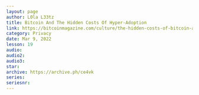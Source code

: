 ```yaml
---
layout: page
author: L0la L33tz
title: Bitcoin And The Hidden Costs Of Hyper-Adoption
link: https://bitcoinmagazine.com/culture/the-hidden-costs-of-bitcoin-adoption
category: Privacy
date: Mar 9, 2022
lesson: 19
audio: 
audio2: 
audio3: 
star: 
archive: https://archive.ph/ce4vk
series: 
seriesnr: 
---
```

